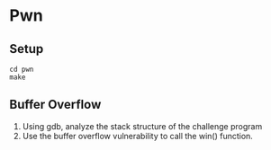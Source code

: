 # Pwn

## Setup
```
cd pwn
make
```

## Buffer Overflow
1. Using gdb, analyze the stack structure of the challenge program
2. Use the buffer overflow vulnerability to call the win() function.